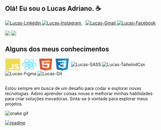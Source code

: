 ## Olá! Eu sou o Lucas Adriano. ☕

<div>
  <a href="https://linkedin.com/in/lucas-adriano-037003278/" target="_blank" rel="noopener noreferrer">
    <img height="30" src="https://img.shields.io/badge/LinkedIn-0077B5?style=for-the-badge&logo=linkedin&logoColor=white" alt="Lucas-Linkedin" />
  </a>
  <a href="https://instagram.com/__lgoncalves/" target="_blank" rel="noopener noreferrer" style="margin-right: 10px;">
    <img height="30" src="https://img.shields.io/badge/Instagram-E4405F?style=for-the-badge&logo=instagram&logoColor=white" alt="Lucas-Instagram" />
  </a>
  <a href="mailto:lucasatdriano@gmail.com" target="_blank" rel="noopener noreferrer">
    <img height="30" src="https://img.shields.io/badge/Gmail-D14836?style=for-the-badge&logo=gmail&logoColor=white" alt="Lucas-Gmail" />
  </a>
  <a href="https://facebook.com/profile.php?id=61560521122739/" target="_blank" rel="noopener noreferrer">
    <img height="30" src="https://img.shields.io/badge/Facebook-1877F2?style=for-the-badge&logo=facebook&logoColor=white" alt="Lucas-Facebook" />
  </a>
</div>

<br/>

<div>
  <img height="250" src="https://github-readme-stats.vercel.app/api?username=lucasatdriano&show_icons=true&theme=dracula"/>
  <img height="250" src="https://github-readme-stats.vercel.app/api/top-langs/?username=lucasatdriano&hide_progress=false&theme=dracula"/>
</div>

## Alguns dos meus conhecimentos

<div>
  <img align="center" alt="Lucas-Js" height="40" width="50" src="https://raw.githubusercontent.com/devicons/devicon/master/icons/javascript/javascript-plain.svg" />
  <img align="center" alt="Lucas-React" height="40" width="50" src="https://raw.githubusercontent.com/devicons/devicon/master/icons/react/react-original.svg" />
  <img align="center" alt="Lucas-HTML" height="40" width="50" src="https://raw.githubusercontent.com/devicons/devicon/master/icons/html5/html5-original.svg" />
  <img align="center" alt="Lucas-CSS" height="40" width="50" src="https://raw.githubusercontent.com/devicons/devicon/master/icons/css3/css3-original.svg" />
  <img align="center" alt="Lucas-SASS" height="40" width="50" src="https://cdn.jsdelivr.net/gh/devicons/devicon@latest/icons/sass/sass-original.svg" />
  <img align="center" alt="Lucas-TailwindCss" height="40" width="50" src="https://cdn.jsdelivr.net/gh/devicons/devicon@latest/icons/tailwindcss/tailwindcss-original.svg" />
  <img align="center" alt="Lucas-Figma" height="40" width="50" src="https://cdn.jsdelivr.net/gh/devicons/devicon@latest/icons/figma/figma-original.svg" />
  <img align="center" alt="Lucas-Git" height="40" width="50" src="https://cdn.jsdelivr.net/gh/devicons/devicon@latest/icons/git/git-original.svg" />
</div>

<br />

Estou sempre em busca de um desafio para codar e explorar novas tecnologias. Adoro aprender coisas novas e melhorar minhas habilidades para criar soluções inovadoras. Sinta-se à vontade para explorar meus projetos.

![snake gif](https://github.com/lucasatdriano/lucasatdriano/blob/output/github-contribution-grid-snake.svg)

[![readme](https://github-readme-stats.vercel.app/api/pin/?username=lucasatdriano&repo=lucasatdriano$theme=react)](https://github.vom/lucasatdriano/lucasatdriano)
